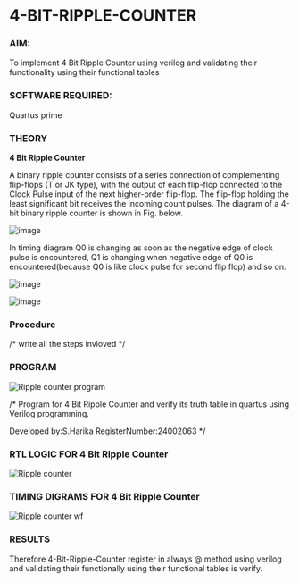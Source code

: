 # 4-BIT-RIPPLE-COUNTER

### **AIM:**

To implement  4 Bit Ripple Counter using verilog and validating their functionality using their functional tables

### **SOFTWARE REQUIRED:**

Quartus prime

### **THEORY**

**4 Bit Ripple Counter**

A binary ripple counter consists of a series connection of complementing flip-flops (T or JK type), with the output of each flip-flop connected to the Clock Pulse input of the next higher-order flip-flop. The flip-flop holding the least significant bit receives the incoming count pulses. The diagram of a 4-bit binary ripple counter is shown in Fig. below.

![image](https://github.com/naavaneetha/4-BIT-RIPPLE-COUNTER/assets/154305477/cb4b74d4-31ab-4359-95d0-d22e67daba13)

In timing diagram Q0 is changing as soon as the negative edge of clock pulse is encountered, Q1 is changing when negative edge of Q0 is encountered(because Q0 is like clock pulse for second flip flop) and so on.

![image](https://github.com/naavaneetha/4-BIT-RIPPLE-COUNTER/assets/154305477/a573a7d6-014e-4e54-93e6-e2ac9530960b)

![image](https://github.com/naavaneetha/4-BIT-RIPPLE-COUNTER/assets/154305477/85e1958a-2fc1-49bb-9a9f-d58ccbf3663c)

### **Procedure**

/* write all the steps invloved */

### **PROGRAM**
![Ripple counter program](https://github.com/user-attachments/assets/76c1196a-a0cc-4fda-bfa6-3466431397ff)

/* Program for 4 Bit Ripple Counter and verify its truth table in quartus using Verilog programming.

 Developed by:S.Harika
 RegisterNumber:24002063
*/

### **RTL LOGIC FOR 4 Bit Ripple Counter**
![Ripple counter](https://github.com/user-attachments/assets/7b89606a-3300-44c5-8aef-520c361c7616)


### **TIMING DIGRAMS FOR 4 Bit Ripple Counter**
![Ripple counter wf](https://github.com/user-attachments/assets/19af4493-2b77-4348-b529-4d7513a10fd8)

### **RESULTS**
Therefore 4-Bit-Ripple-Counter register in always @ method using verilog and validating their functionally using their functional tables is verify.
